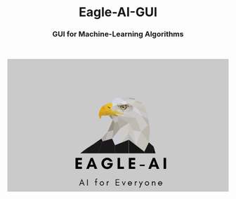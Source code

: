</p>
<h1 align="center">
  Eagle-AI-GUI
</h1>
 <h3 align="center">
  GUI for Machine-Learning Algorithms
</h3>
 
</p>
<br>
<p align="center">
  <a>
    <img src="./eagle2.png"/>
  </a>
<br>

